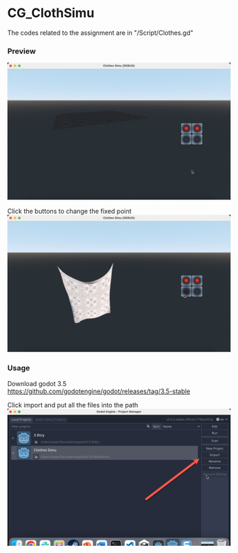 # CG_ClothSimu  
  
The codes related to the assignment are in "/Script/Clothes.gd"  

### Preview  
![gif1](gif1.gif)  

Click the buttons to change the fixed point  
![gif2](gif2.gif)  

### Usage  

Download godot 3.5  
https://github.com/godotengine/godot/releases/tag/3.5-stable  

Click import and put all the files into the path  
![im](im.png)  


